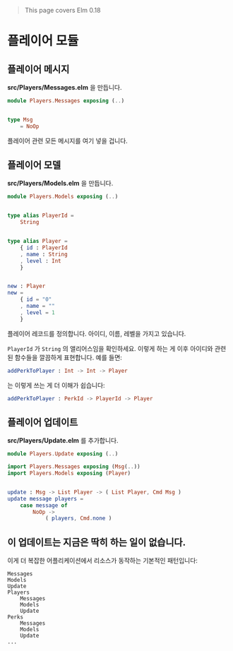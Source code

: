 > This page covers Elm 0.18

# 플레이어 모듈

## 플레이어 메시지

__src/Players/Messages.elm__ 을 만듭니다.

```elm
module Players.Messages exposing (..)


type Msg
    = NoOp
```

플레이어 관련 모든 메시지를 여기 넣을 겁니다.

## 플레이어 모델

__src/Players/Models.elm__ 을 만듭니다.

```elm
module Players.Models exposing (..)


type alias PlayerId =
    String


type alias Player =
    { id : PlayerId
    , name : String
    , level : Int
    }


new : Player
new =
    { id = "0"
    , name = ""
    , level = 1
    }
```

플레이어 레코드를 정의합니다. 아이디, 이름, 레벨을 가지고 있습니다.

`PlayerId` 가 `String` 의 앨리어스임을 확인하세요. 이렇게 하는 게 이후 아이디와 관련된 함수들을 깔끔하게 표현합니다. 예를 들면:

```elm
addPerkToPlayer : Int -> Int -> Player
```

는 이렇게 쓰는 게 더 이해가 쉽습니다:

```elm
addPerkToPlayer : PerkId -> PlayerId -> Player
```

## 플레이어 업데이트

__src/Players/Update.elm__ 를 추가합니다.

```elm
module Players.Update exposing (..)

import Players.Messages exposing (Msg(..))
import Players.Models exposing (Player)


update : Msg -> List Player -> ( List Player, Cmd Msg )
update message players =
    case message of
        NoOp ->
            ( players, Cmd.none )
```

이 업데이트는 지금은 딱히 하는 일이 없습니다.
---

이게 더 복잡한 어플리케이션에서 리소스가 동작하는 기본적인 패턴입니다:

```
Messages
Models
Update
Players
    Messages
    Models
    Update
Perks
    Messages
    Models
    Update
...
```
